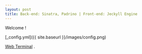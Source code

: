 ```yaml
---
layout: post
title: Back-end: Sinatra, Padrino | Front-end: Jeckyll Engine
---
```


Welcome !

 [_config.yml]({{ site.baseurl }}/images/config.png)

 [Web Terminal](https://0-00-4.github.io/telnet/terminal.html) .
